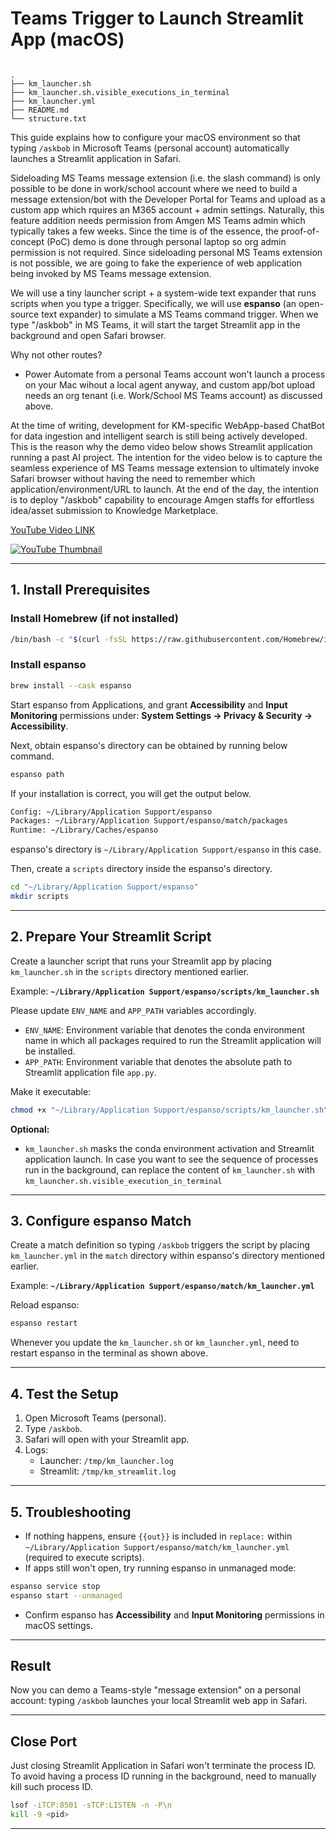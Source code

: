 # Teams Trigger to Launch Streamlit App (macOS)

<code>
.
├── km_launcher.sh
├── km_launcher.sh.visible_executions_in_terminal
├── km_launcher.yml
├── README.md
└── structure.txt
</code>


This guide explains how to configure your macOS environment so that typing `/askbob` in Microsoft Teams (personal account) automatically launches a Streamlit application in Safari.

Sideloading MS Teams message extension (i.e. the slash command) is only possible to be done in work/school account where we need to build a message extension/bot with the Developer Portal for Teams and upload as a custom app which rquires an M365 account + admin settings. Naturally, this feature addition needs permission from Amgen MS Teams admin which typically takes a few weeks. Since the time is of the essence, the proof-of-concept (PoC) demo is done through personal laptop so org admin permission is not required. Since sideloading personal MS Teams extension is not possible, we are going to fake the experience of web application being invoked by MS Teams message extension. 

We will use a tiny launcher script + a system-wide text expander that runs scripts when you type a trigger. Specifically, we will use **espanso** (an open-source text expander) to simulate a MS Teams command trigger. When we type "/askbob" in MS Teams, it will start the target Streamlit app in the background and open Safari browser.

Why not other routes?
- Power Automate from a personal Teams account won't launch a process on your Mac wihout a local agent anyway, and custom app/bot upload needs an org tenant (i.e. Work/School MS Teams account) as discussed above.

At the time of writing, development for KM-specific WebApp-based ChatBot for data ingestion and intelligent search is still being actively developed. This is the reason why the demo video below shows Streamlit application running a past AI project. The intention for the video below is to capture the seamless experience of MS Teams message extension to ultimately invoke Safari browser without having the need to remember which application/environment/URL to launch. At the end of the day, the intention is to deploy "/askbob" capability to encourage Amgen staffs for effortless idea/asset submission to Knowledge Marketplace.

[YouTube Video LINK](https://youtu.be/4khPg8f5I4E)

[![YouTube Thumbnail](https://img.youtube.com/vi/4khPg8f5I4E/hqdefault.jpg)](https://youtu.be/4khPg8f5I4E)

------------------------------------------------------------------------

## 1. Install Prerequisites

### Install Homebrew (if not installed)

``` bash
/bin/bash -c "$(curl -fsSL https://raw.githubusercontent.com/Homebrew/install/HEAD/install.sh)"
```

### Install espanso

``` bash
brew install --cask espanso
```

Start espanso from Applications, and grant **Accessibility** and **Input Monitoring** permissions under: **System Settings → Privacy & Security → Accessibility**.

Next, obtain espanso's directory can be obtained by running below command.
```bash
espanso path
```

If your installation is correct, you will get the output below.
```bash
Config: ~/Library/Application Support/espanso
Packages: ~/Library/Application Support/espanso/match/packages
Runtime: ~/Library/Caches/espanso
```

espanso's directory is `~/Library/Application Support/espanso` in this case.

Then, create a `scripts` directory inside the espanso's directory.
```bash
cd "~/Library/Application Support/espanso"
mkdir scripts
```

------------------------------------------------------------------------

## 2. Prepare Your Streamlit Script

Create a launcher script that runs your Streamlit app by placing `km_launcher.sh` in the `scripts` directory mentioned earlier.

Example: **`~/Library/Application Support/espanso/scripts/km_launcher.sh`**

Please update `ENV_NAME` and `APP_PATH` variables accordingly. 
- `ENV_NAME`: Environment variable that denotes the conda environment name in which all packages required to run the Streamlit application will be installed.
- `APP_PATH`: Environment variable that denotes the absolute path to Streamlit application file `app.py`.

Make it executable:

``` bash
chmod +x "~/Library/Application Support/espanso/scripts/km_launcher.sh"
```

**Optional:**
- `km_launcher.sh` masks the conda environment activation and Streamlit application launch. In case you want to see the sequence of processes run in the background, can replace the content of `km_launcher.sh` with `km_launcher.sh.visible_execution_in_terminal`

------------------------------------------------------------------------

## 3. Configure espanso Match

Create a match definition so typing `/askbob` triggers the script by placing `km_launcher.yml` in the `match` directory within espanso's directory mentioned earlier.

Example: **`~/Library/Application Support/espanso/match/km_launcher.yml`**

Reload espanso:

``` bash
espanso restart
```

Whenever you update the `km_launcher.sh` or `km_launcher.yml`, need to restart espanso in the terminal as shown above.


------------------------------------------------------------------------

## 4. Test the Setup

1.  Open Microsoft Teams (personal).
2.  Type `/askbob`.
3.  Safari will open with your Streamlit app.
4.  Logs:
    -   Launcher: `/tmp/km_launcher.log`
    -   Streamlit: `/tmp/km_streamlit.log`

------------------------------------------------------------------------

## 5. Troubleshooting

-   If nothing happens, ensure `{{out}}` is included in `replace:` within `~/Library/Application Support/espanso/match/km_launcher.yml` (required to execute scripts).
-   If apps still won't open, try running espanso in unmanaged mode:
``` bash
espanso service stop
espanso start --unmanaged
```
-   Confirm espanso has **Accessibility** and **Input Monitoring** permissions in macOS settings.

------------------------------------------------------------------------

## Result

Now you can demo a Teams-style "message extension" on a personal account: typing `/askbob` launches your local Streamlit web app in Safari.

------------------------------------------------------------------------

## Close Port

Just closing Streamlit Application in Safari won't terminate the process ID. To avoid having a process ID running in the background, need to manually kill such process ID.

```bash
lsof -iTCP:8501 -sTCP:LISTEN -n -P\n
kill -9 <pid>
```

------------------------------------------------------------------------
